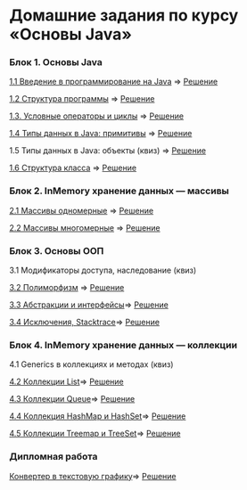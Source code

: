 # Домашние задания по курсу «Основы Java»

### Блок 1. Основы Java

[1.1 Введение в программирование на Java](introduction)  =>    [Решение]()

[1.2	Структура программы](program-structure)  =>    [Решение]()

[1.3.   Условные операторы и циклы](conditional-statements-cycles)  =>    [Решение]()

[1.4	Типы данных в Java: примитивы](primitive-types)  =>    [Решение]()

1.5	Типы данных в Java: объекты (квиз)  =>    [Решение]()

[1.6	Структура класса](class-structure)    =>    [Решение]()


### Блок 2. InMemory хранение данных — массивы

[2.1	Массивы одномерные](https://github.com/MarselFazlyev/java-homeworks/blob/master/one-dimensional-array/2.1.1/README.md)   =>    [Решение](https://github.com/MarselFazlyev/MarselFazlyev/blob/master/%D0%9E%D0%B4%D0%BD%D0%BE%D0%BC%D0%B5%D1%80%D0%BD%D1%8B%D0%B5%20%D0%BC%D0%B0%D1%81%D1%81%D0%B8%D0%B2%D1%8B%20(%20%D0%BF%D0%BE%D0%BA%D1%83%D0%BF%D0%BA%D0%B0%20%D1%82%D0%BE%D0%B2%D0%B0%D1%80%D0%BE%D0%B2)/src/Main.java)

[2.2	Массивы многомерные](java-homeworks/multidimensional-array)   =>    [Решение]()


### Блок 3. Основы ООП

3.1	Модификаторы доступа, наследование (квиз)	

[3.2	Полиморфизм](polymorphism) =>    [Решение]()

[3.3	Абстракции и интерфейсы](abstractions-interfaces)=>    [Решение]()

[3.4  Исключения, Stacktrace](exceptions)=>    [Решение]()


### Блок 4. InMemory хранение данных — коллекции

4.1 Generics в коллекциях и методах (квиз)

[4.2	Коллекции List](list)=>    [Решение]()

[4.3	Коллекции Queue](queue)=>    [Решение]()

[4.4	Коллекция HashMap и HashSet](hash-collections)=>    [Решение]()

[4.5	Коллекции Treemap и TreeSet](tree-collections)=>    [Решение]()

### Дипломная работа
[Конвертер в текстовую графику](diploma/diploma.md)=>    [Решение]()
